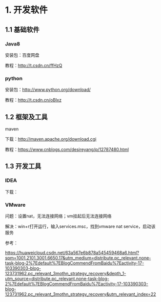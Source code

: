 # 1. 开发软件



## 1.1 基础软件

### Java8 

安装包：百度网盘

教程：http://t.csdn.cn/ffHzQ



### python

安装包：http://www.python.org/download/

教程：http://t.csdn.cn/oBlxz







## 1.2 框架及工具

maven

下载：http://maven.apache.org/download.cgi

教程：https://www.cnblogs.com/desireyang/p/12787480.html





## 1.3 开发工具

### IDEA

下载：







### VMware

问题：设置nat，无法连接网络；vm挂起后无法连接网络

解决：win+r打开运行，输入services.msc，找到vmware nat service，启动该服务

参考：

https://huaweicloud.csdn.net/63a567e6b878a545459468a6.html?spm=1001.2101.3001.6650.17&utm_medium=distribute.pc_relevant.none-task-blog-2%7Edefault%7EBlogCommendFromBaidu%7Eactivity-17-103390303-blog-123731962.pc_relevant_3mothn_strategy_recovery&depth_1-utm_source=distribute.pc_relevant.none-task-blog-2%7Edefault%7EBlogCommendFromBaidu%7Eactivity-17-103390303-blog-123731962.pc_relevant_3mothn_strategy_recovery&utm_relevant_index=22
